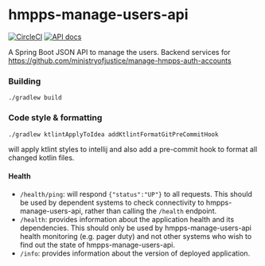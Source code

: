# hmpps-manage-users-api
[![CircleCI](https://circleci.com/gh/ministryofjustice/hmpps-manage-users-api/tree/main.svg?style=svg)](https://circleci.com/gh/ministryofjustice/hmpps-manage-users-api)
[![API docs](https://img.shields.io/badge/API_docs-view-85EA2D.svg?logo=swagger)](https://hmpps-manage-users-api.hmpps.service.justice.gov.uk/swagger-ui/index.html?configUrl=/v3/api-docs/swagger-config)

A Spring Boot JSON API to manage the users. Backend services for https://github.com/ministryofjustice/manage-hmpps-auth-accounts

### Building

```./gradlew build```

### Code style & formatting
```bash
./gradlew ktlintApplyToIdea addKtlintFormatGitPreCommitHook
```
will apply ktlint styles to intellij and also add a pre-commit hook to format all changed kotlin files.

#### Health

- `/health/ping`: will respond `{"status":"UP"}` to all requests.  This should be used by dependent systems to check connectivity to hmpps-manage-users-api,
  rather than calling the `/health` endpoint.
- `/health`: provides information about the application health and its dependencies.  This should only be used
  by hmpps-manage-users-api health monitoring (e.g. pager duty) and not other systems who wish to find out the state of hmpps-manage-users-api.
- `/info`: provides information about the version of deployed application.
